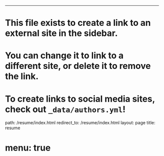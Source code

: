 ---
# This file exists to create a link to an external site in the sidebar.
# You can change it to link to a different site, or delete it to remove the link.
# To create links to social media sites, check out `_data/authors.yml`!
path: /resume/index.html
redirect_to: /resume/index.html
layout: page
title: resume
# menu: true
